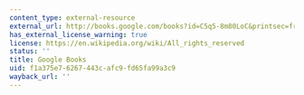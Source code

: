 ```yaml
---
content_type: external-resource
external_url: http://books.google.com/books?id=C5q5-8m80LoC&printsec=frontcover
has_external_license_warning: true
license: https://en.wikipedia.org/wiki/All_rights_reserved
status: ''
title: Google Books
uid: f1a375e7-6267-443c-afc9-fd65fa99a3c9
wayback_url: ''
---
```

